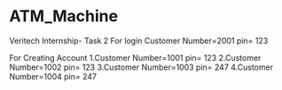 # ATM_Machine
Veritech Internship- Task 2
For login
Customer Number=2001
pin= 123

For Creating Account 
1.Customer Number=1001
pin= 123
2.Customer Number=1002
pin= 123
3.Customer Number=1003
pin= 247
4.Customer Number=1004
pin= 247
